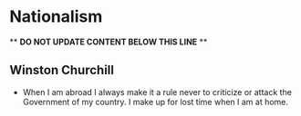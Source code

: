 Nationalism
===========

** **DO NOT UPDATE CONTENT BELOW THIS LINE** **

Winston Churchill
-----------------

* When I am abroad I always make it a rule never to criticize or attack the Government of my country. I make up for lost time when I am at home.

